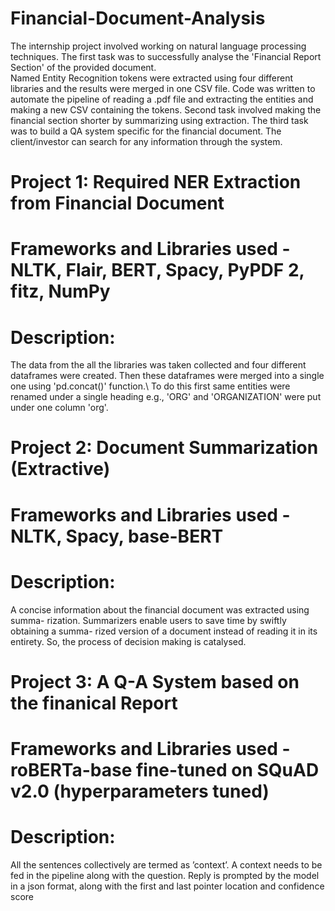 # Financial-Document-Analysis

The internship project involved working on natural language processing techniques. 
The first task was to successfully analyse the 'Financial Report Section' of the provided document.  
Named Entity Recognition tokens were extracted using four different libraries and the results were merged in one CSV file.
Code was written to automate the pipeline of reading a .pdf file and extracting the entities and making a new CSV containing the tokens. 
Second task involved making the financial section shorter by summarizing using extraction.
The third task was to build a QA system specific for the financial document. The client/investor can search for any information through the system. <br>

# Project 1: Required NER Extraction from Financial Document <br>
# Frameworks and Libraries used - NLTK, Flair, BERT, Spacy, PyPDF 2, fitz, NumPy <br>
# Description: <br>
The data from the all the libraries was taken collected and four different dataframes were created. 
Then these dataframes were merged into a single one using 'pd.concat()' function.\\
To do this first same entities were renamed under a single heading e.g., 'ORG' and 'ORGANIZATION' were put under one column 'org'. <br>

# Project 2: Document Summarization (Extractive) <br>
# Frameworks and Libraries used - NLTK, Spacy, base-BERT <br>
# Description: <br>
A concise information about the financial document was extracted using summa-
rization. Summarizers enable users to save time by swiftly obtaining a summa-
rized version of a document instead of reading it in its entirety. So, the process
of decision making is catalysed. <br>


# Project 3: A Q-A System based on the finanical Report <br>
# Frameworks and Libraries used - roBERTa-base fine-tuned on SQuAD v2.0 (hyperparameters tuned)<br>
# Description: <br>
All the sentences collectively are termed as ’context’. A context needs to be
fed in the pipeline along with the question. Reply is prompted by the model in a
json format, along with the first and last pointer location and confidence score
